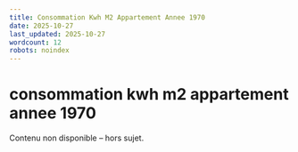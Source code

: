 ```yaml
---
title: Consommation Kwh M2 Appartement Annee 1970
date: 2025-10-27
last_updated: 2025-10-27
wordcount: 12
robots: noindex
---
```


# consommation kwh m2 appartement annee 1970

Contenu non disponible – hors sujet.